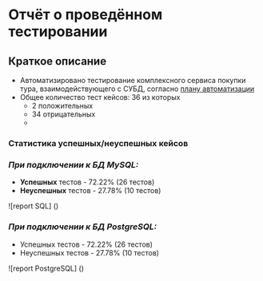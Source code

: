 # Отчёт о проведённом тестировании
## Краткое описание
- Автоматизировано тестирование комплексного сервиса покупки тура, взаимодействующего с СУБД, согласно [плану автоматизации](https://github.com/SSamsons/Diplomnaya_Rabota/blob/man/Documets/Plan.md)
- Общее количество тест кейсов: 36 из которых 
  - 2 положительных
  - 34 отрицательных
  - 
### Статистика успешных/неуспешных кейсов
### *При подключении к БД MySQL:*
- **Успешных** тестов - 72.22% (26 тестов)
- **Неуспешных** тестов - 27.78% (10 тестов)

![report SQL] ()

### *При подключении к БД PostgreSQL:*
- Успешных тестов - 72.22% (26 тестов)
- Неуспешных тестов - 27.78% (10 тестов)

![report PostgreSQL] ()